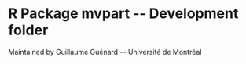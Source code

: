 # R Package mvpart -- Development folder

Maintained by Guillaume Guénard -- Université de Montréal
